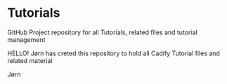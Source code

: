 # Tutorials
GitHub Project repository for all Tutorials, related files and tutorial management

HELLO!
Jørn has creted this repository to hold all Cadify Tutorial files and related material

Jørn
